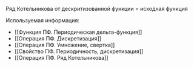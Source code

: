 
Ряд Котельникова от дескритизованной функции = исходная функция


Используемая информация:
- [[Функция ПФ. Периодическая дельта-функция]]
- [[Операция ПФ. Дискретизация]]
- [[Операция ПФ. Умножение, свертка]]
- [[Свойство ПФ. Периодичность, дискретизация]]
- [[Операция ПФ. Ряд Котельникова]]

